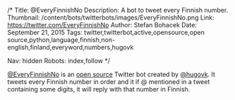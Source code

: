 /*
Title: @EveryFinnishNo
Description: A bot to tweet every Finnish number.
Thumbnail: /content/bots/twitterbots/images/EveryFinnishNo.png
Link: https://twitter.com/EveryFinnishNo
Author: Stefan Bohacek
Date: September 21, 2015
Tags: twitter,twitterbot,active,opensource,open source,python,language,finnish,non-english,finland,everyword,numbers,hugovk

Nav: hidden
Robots: index,follow
*/

[@EveryFinnishNo](https://twitter.com/EveryFinnishNo) is an [open source](https://github.com/hugovk/everyfinnishno) Twitter bot created by [@hugovk](https://twitter.com/hugovk). It tweets every Finnish number in order and it if @ mentioned in a tweet containing some digits, it will reply with that number in Finnish.